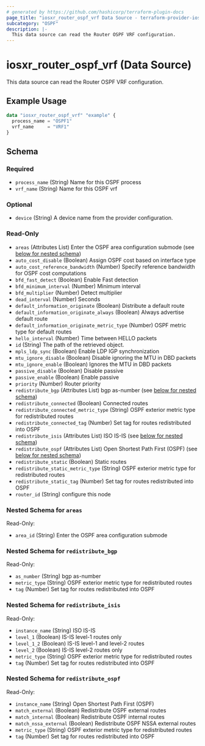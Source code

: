 ```yaml
---
# generated by https://github.com/hashicorp/terraform-plugin-docs
page_title: "iosxr_router_ospf_vrf Data Source - terraform-provider-iosxr"
subcategory: "OSPF"
description: |-
  This data source can read the Router OSPF VRF configuration.
---
```


# iosxr_router_ospf_vrf (Data Source)

This data source can read the Router OSPF VRF configuration.

## Example Usage

```terraform
data "iosxr_router_ospf_vrf" "example" {
  process_name = "OSPF1"
  vrf_name     = "VRF1"
}
```

<!-- schema generated by tfplugindocs -->
## Schema

### Required

- `process_name` (String) Name for this OSPF process
- `vrf_name` (String) Name for this OSPF vrf

### Optional

- `device` (String) A device name from the provider configuration.

### Read-Only

- `areas` (Attributes List) Enter the OSPF area configuration submode (see [below for nested schema](#nestedatt--areas))
- `auto_cost_disable` (Boolean) Assign OSPF cost based on interface type
- `auto_cost_reference_bandwidth` (Number) Specify reference bandwidth for OSPF cost computations
- `bfd_fast_detect` (Boolean) Enable Fast detection
- `bfd_minimum_interval` (Number) Minimum interval
- `bfd_multiplier` (Number) Detect multiplier
- `dead_interval` (Number) Seconds
- `default_information_originate` (Boolean) Distribute a default route
- `default_information_originate_always` (Boolean) Always advertise default route
- `default_information_originate_metric_type` (Number) OSPF metric type for default routes
- `hello_interval` (Number) Time between HELLO packets
- `id` (String) The path of the retrieved object.
- `mpls_ldp_sync` (Boolean) Enable LDP IGP synchronization
- `mtu_ignore_disable` (Boolean) Disable ignoring the MTU in DBD packets
- `mtu_ignore_enable` (Boolean) Ignores the MTU in DBD packets
- `passive_disable` (Boolean) Disable passive
- `passive_enable` (Boolean) Enable passive
- `priority` (Number) Router priority
- `redistribute_bgp` (Attributes List) bgp as-number (see [below for nested schema](#nestedatt--redistribute_bgp))
- `redistribute_connected` (Boolean) Connected routes
- `redistribute_connected_metric_type` (String) OSPF exterior metric type for redistributed routes
- `redistribute_connected_tag` (Number) Set tag for routes redistributed into OSPF
- `redistribute_isis` (Attributes List) ISO IS-IS (see [below for nested schema](#nestedatt--redistribute_isis))
- `redistribute_ospf` (Attributes List) Open Shortest Path First (OSPF) (see [below for nested schema](#nestedatt--redistribute_ospf))
- `redistribute_static` (Boolean) Static routes
- `redistribute_static_metric_type` (String) OSPF exterior metric type for redistributed routes
- `redistribute_static_tag` (Number) Set tag for routes redistributed into OSPF
- `router_id` (String) configure this node

<a id="nestedatt--areas"></a>
### Nested Schema for `areas`

Read-Only:

- `area_id` (String) Enter the OSPF area configuration submode


<a id="nestedatt--redistribute_bgp"></a>
### Nested Schema for `redistribute_bgp`

Read-Only:

- `as_number` (String) bgp as-number
- `metric_type` (String) OSPF exterior metric type for redistributed routes
- `tag` (Number) Set tag for routes redistributed into OSPF


<a id="nestedatt--redistribute_isis"></a>
### Nested Schema for `redistribute_isis`

Read-Only:

- `instance_name` (String) ISO IS-IS
- `level_1` (Boolean) IS-IS level-1 routes only
- `level_1_2` (Boolean) IS-IS level-1 and level-2 routes
- `level_2` (Boolean) IS-IS level-2 routes only
- `metric_type` (String) OSPF exterior metric type for redistributed routes
- `tag` (Number) Set tag for routes redistributed into OSPF


<a id="nestedatt--redistribute_ospf"></a>
### Nested Schema for `redistribute_ospf`

Read-Only:

- `instance_name` (String) Open Shortest Path First (OSPF)
- `match_external` (Boolean) Redistribute OSPF external routes
- `match_internal` (Boolean) Redistribute OSPF internal routes
- `match_nssa_external` (Boolean) Redistribute OSPF NSSA external routes
- `metric_type` (String) OSPF exterior metric type for redistributed routes
- `tag` (Number) Set tag for routes redistributed into OSPF
